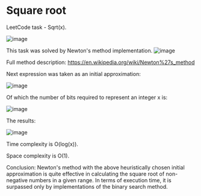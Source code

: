 # Square root
LeetCode task - Sqrt(x).

![image](https://github.com/user-attachments/assets/d4eece55-49d6-4910-a542-711d65f9d916)

This task was solved by Newton's method implementation.
![image](https://github.com/user-attachments/assets/6c8dceab-2b42-475e-86f4-db569070093d)

Full method description:
https://en.wikipedia.org/wiki/Newton%27s_method

Next expression was taken as an initial approximation:

![image](https://github.com/user-attachments/assets/61c4ba51-599a-4a4d-a19e-83903b0ab894)

Of which the number of bits required to represent an integer x is:

![image](https://github.com/user-attachments/assets/0d7c49b2-00bc-4a53-b8cb-9f99fb4ef14d)



The results:

![image](https://github.com/user-attachments/assets/5bd96ada-c31a-4e6f-86a9-3b5887cac443)

Time complexity is O(log(x)).

Space complexity is O(1).

Conclusion: Newton's method with the above heuristically chosen initial approximation is quite effective in calculating the square root of non-negative numbers in a given range. In terms of execution time, it is surpassed only by implementations of the binary search method.
